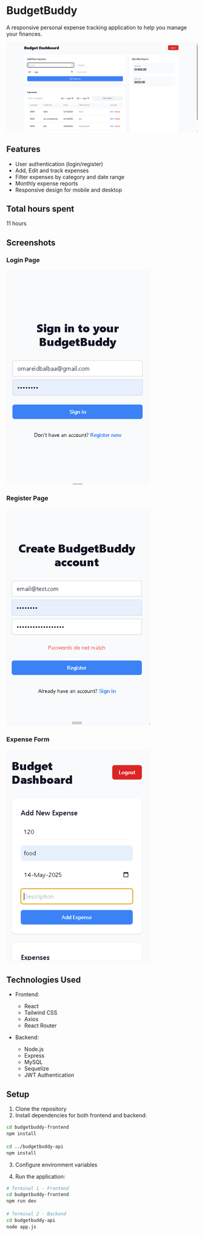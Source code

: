 # BudgetBuddy

A responsive personal expense tracking application to help you manage your finances.

![BudgetBuddy Dashboard](imgs/dashboard-image.PNG)

## Features

- User authentication (login/register)
- Add, Edit and track expenses
- Filter expenses by category and date range
- Monthly expense reports
- Responsive design for mobile and desktop

## Total hours spent

11 hours


## Screenshots

### Login Page
![Login Page](imgs/login-image.png)

### Register Page
![Register Page](imgs/register-image.png)

### Expense Form
![Dashboard with Expense Form](imgs/expense-form-image.png)

## Technologies Used

- Frontend:
  - React
  - Tailwind CSS
  - Axios
  - React Router

- Backend:
  - Node.js
  - Express
  - MySQL
  - Sequelize
  - JWT Authentication

## Setup

1. Clone the repository
2. Install dependencies for both frontend and backend:
```bash
cd budgetbuddy-frontend
npm install

cd ../budgetbuddy-api
npm install
```

3. Configure environment variables

4. Run the application:
```bash
# Terminal 1 - Frontend
cd budgetbuddy-frontend
npm run dev

# Terminal 2 - Backend
cd budgetbuddy-api
node app.js
```
